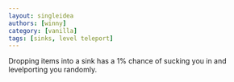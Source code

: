 ```yaml
---
layout: singleidea
authors: [winny]
category: [vanilla]
tags: [sinks, level teleport]
---
```

Dropping items into a sink has a 1% chance of sucking you in and levelporting you randomly.
